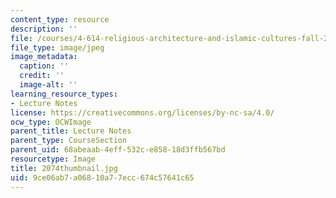 ```yaml
---
content_type: resource
description: ''
file: /courses/4-614-religious-architecture-and-islamic-cultures-fall-2002/9ce06ab7a06810a77ecc674c57641c65_2074thumbnail.jpg
file_type: image/jpeg
image_metadata:
  caption: ''
  credit: ''
  image-alt: ''
learning_resource_types:
- Lecture Notes
license: https://creativecommons.org/licenses/by-nc-sa/4.0/
ocw_type: OCWImage
parent_title: Lecture Notes
parent_type: CourseSection
parent_uid: 68abeaab-4eff-532c-e858-18d3ffb567bd
resourcetype: Image
title: 2074thumbnail.jpg
uid: 9ce06ab7-a068-10a7-7ecc-674c57641c65
---
```

